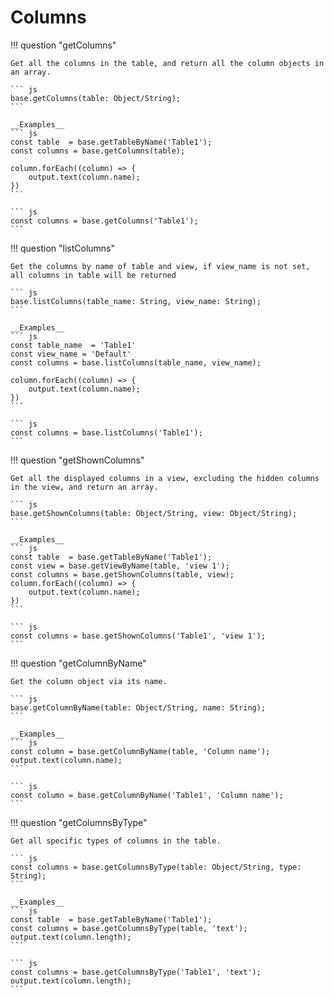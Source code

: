 # Columns

!!! question "getColumns"

    Get all the columns in the table, and return all the column objects in an array.

    ``` js
    base.getColumns(table: Object/String);
    ```

    __Examples__
    ``` js
    const table  = base.getTableByName('Table1');
    const columns = base.getColumns(table);

    column.forEach((column) => {
        output.text(column.name);
    })
    ```

    ``` js
    const columns = base.getColumns('Table1');
    ```

!!! question "listColumns"

````
Get the columns by name of table and view, if view_name is not set, all columns in table will be returned

``` js
base.listColumns(table_name: String, view_name: String);
```

__Examples__
``` js
const table_name  = 'Table1'
const view_name = 'Default'
const columns = base.listColumns(table_name, view_name);

column.forEach((column) => {
    output.text(column.name);
})
```

``` js
const columns = base.listColumns('Table1');
```
````

!!! question "getShownColumns"

    Get all the displayed columns in a view, excluding the hidden columns in the view, and return an array.

    ``` js
    base.getShownColumns(table: Object/String, view: Object/String);
    ```

    __Examples__
    ``` js
    const table  = base.getTableByName('Table1');
    const view = base.getViewByName(table, 'view 1');
    const columns = base.getShownColumns(table, view);
    column.forEach((column) => {
        output.text(column.name);
    })
    ```

    ``` js
    const columns = base.getShownColumns('Table1', 'view 1');
    ```

!!! question "getColumnByName"

    Get the column object via its name.

    ``` js
    base.getColumnByName(table: Object/String, name: String);
    ```

    __Examples__
    ``` js
    const column = base.getColumnByName(table, 'Column name');
    output.text(column.name);
    ```

    ``` js
    const column = base.getColumnByName('Table1', 'Column name');
    ```

!!! question "getColumnsByType"

    Get all specific types of columns in the table.

    ``` js
    const columns = base.getColumnsByType(table: Object/String, type: String);
    ```

    __Examples__
    ``` js
    const table  = base.getTableByName('Table1');
    const columns = base.getColumnsByType(table, 'text');
    output.text(column.length);
    ```

    ``` js
    const columns = base.getColumnsByType('Table1', 'text');
    output.text(column.length);
    ```
